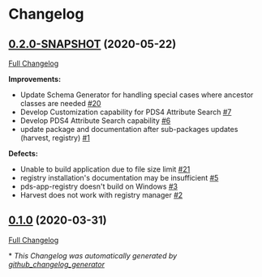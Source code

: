 # Changelog

## [0.2.0-SNAPSHOT](https://github.com/NASA-PDS/pds-registry-app/tree/0.2.0-SNAPSHOT) (2020-05-22)

[Full Changelog](https://github.com/NASA-PDS/pds-registry-app/compare/0.1.0...0.2.0-SNAPSHOT)

**Improvements:**

- Update Schema Generator for handling special cases where ancestor classes are needed [\#20](https://github.com/NASA-PDS/pds-registry-app/issues/20)
- Develop Customization capability for PDS4 Attribute Search [\#7](https://github.com/NASA-PDS/pds-registry-app/issues/7)
- Develop PDS4 Attribute Search capability [\#6](https://github.com/NASA-PDS/pds-registry-app/issues/6)
- update package and documentation after sub-packages updates \(harvest, registry\) [\#1](https://github.com/NASA-PDS/pds-registry-app/issues/1)

**Defects:**

- Unable to build application due to file size limit [\#21](https://github.com/NASA-PDS/pds-registry-app/issues/21)
- registry installation's documentation may be insufficient [\#5](https://github.com/NASA-PDS/pds-registry-app/issues/5)
- pds-app-registry doesn't build on Windows [\#3](https://github.com/NASA-PDS/pds-registry-app/issues/3)
- Harvest does not work with registry manager [\#2](https://github.com/NASA-PDS/pds-registry-app/issues/2)

## [0.1.0](https://github.com/NASA-PDS/pds-registry-app/tree/0.1.0) (2020-03-31)

[Full Changelog](https://github.com/NASA-PDS/pds-registry-app/compare/4e42a5bc169a645182bd17f9e5071fd9a1f38dad...0.1.0)



\* *This Changelog was automatically generated by [github_changelog_generator](https://github.com/github-changelog-generator/github-changelog-generator)*
